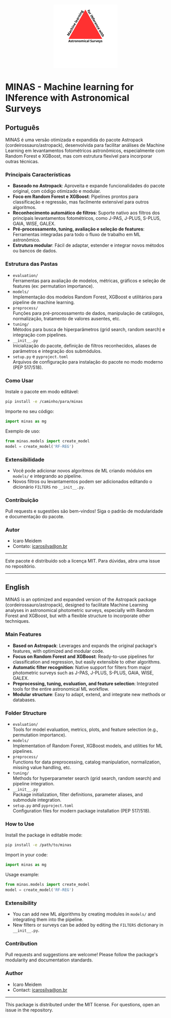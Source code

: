 #
<p align="center">
  <img src="logo/back_black.png" alt="MINAS logo" width="200"/>
</p>

# MINAS - Machine learning for INference with Astronomical Surveys

## Português

MINAS é uma versão otimizada e expandida do pacote Astropack (cordeirossauro/astropack), desenvolvida para facilitar análises de Machine Learning em levantamentos fotométricos astronômicos, especialmente com Random Forest e XGBoost, mas com estrutura flexível para incorporar outras técnicas.

### Principais Características
- **Baseado no Astropack**: Aproveita e expande funcionalidades do pacote original, com código otimizado e modular.
- **Foco em Random Forest e XGBoost**: Pipelines prontos para classificação e regressão, mas facilmente extensível para outros algoritmos.
- **Reconhecimento automático de filtros**: Suporte nativo aos filtros dos principais levantamentos fotométricos, como J-PAS, J-PLUS, S-PLUS, GAIA, WISE, GALEX.
- **Pré-processamento, tuning, avaliação e seleção de features**: Ferramentas integradas para todo o fluxo de trabalho em ML astronômico.
- **Estrutura modular**: Fácil de adaptar, estender e integrar novos métodos ou bancos de dados.

### Estrutura das Pastas

- `evaluation/`  
  Ferramentas para avaliação de modelos, métricas, gráficos e seleção de features (ex: permutation importance).
- `models/`  
  Implementação dos modelos Random Forest, XGBoost e utilitários para pipeline de machine learning.
- `preprocess/`  
  Funções para pré-processamento de dados, manipulação de catálogos, normalização, tratamento de valores ausentes, etc.
- `tuning/`  
  Métodos para busca de hiperparâmetros (grid search, random search) e integração com pipelines.
- `__init__.py`  
  Inicialização do pacote, definição de filtros reconhecidos, aliases de parâmetros e integração dos submódulos.
- `setup.py` e `pyproject.toml`  
  Arquivos de configuração para instalação do pacote no modo moderno (PEP 517/518).


### Como Usar

Instale o pacote em modo editável:
```bash
pip install -e /caminho/para/minas
```

Importe no seu código:
```python
import minas as mg
```

Exemplo de uso:
```python
from minas.models import create_model
model = create_model('RF-REG')
```

### Extensibilidade
- Você pode adicionar novos algoritmos de ML criando módulos em `models/` e integrando ao pipeline.
- Novos filtros ou levantamentos podem ser adicionados editando o dicionário `FILTERS` no `__init__.py`.

### Contribuição
Pull requests e sugestões são bem-vindos! Siga o padrão de modularidade e documentação do pacote.

### Autor
- Icaro Meidem
- Contato: icarosilva@on.br


---

Este pacote é distribuído sob a licença MIT. Para dúvidas, abra uma issue no repositório.

---

## English

MINAS is an optimized and expanded version of the Astropack package (cordeirossauro/astropack), designed to facilitate Machine Learning analyses in astronomical photometric surveys, especially with Random Forest and XGBoost, but with a flexible structure to incorporate other techniques.

### Main Features
- **Based on Astropack**: Leverages and expands the original package's features, with optimized and modular code.
- **Focus on Random Forest and XGBoost**: Ready-to-use pipelines for classification and regression, but easily extensible to other algorithms.
- **Automatic filter recognition**: Native support for filters from major photometric surveys such as J-PAS, J-PLUS, S-PLUS, GAIA, WISE, GALEX.
- **Preprocessing, tuning, evaluation, and feature selection**: Integrated tools for the entire astronomical ML workflow.
- **Modular structure**: Easy to adapt, extend, and integrate new methods or databases.

### Folder Structure

- `evaluation/`  
  Tools for model evaluation, metrics, plots, and feature selection (e.g., permutation importance).
- `models/`  
  Implementation of Random Forest, XGBoost models, and utilities for ML pipelines.
- `preprocess/`  
  Functions for data preprocessing, catalog manipulation, normalization, missing value handling, etc.
- `tuning/`  
  Methods for hyperparameter search (grid search, random search) and pipeline integration.
- `__init__.py`  
  Package initialization, filter definitions, parameter aliases, and submodule integration.
- `setup.py` and `pyproject.toml`  
  Configuration files for modern package installation (PEP 517/518).


### How to Use

Install the package in editable mode:
```bash
pip install -e /path/to/minas
```

Import in your code:
```python
import minas as mg
```

Usage example:
```python
from minas.models import create_model
model = create_model('RF-REG')
```

### Extensibility
- You can add new ML algorithms by creating modules in `models/` and integrating them into the pipeline.
- New filters or surveys can be added by editing the `FILTERS` dictionary in `__init__.py`.

### Contribution
Pull requests and suggestions are welcome! Please follow the package's modularity and documentation standards.

### Author
- Icaro Meidem
- Contact: icarosilva@on.br

---

This package is distributed under the MIT license. For questions, open an issue in the repository.
